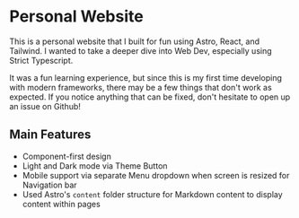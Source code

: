 # Personal Website

This is a personal website that I built for fun using Astro, React, and Tailwind. I wanted to take a deeper dive into Web Dev, especially using Strict Typescript.

It was a fun learning experience, but since this is my first time developing with modern frameworks, there may be a few things that don't work as expected. If you notice anything that can be fixed, don't hesitate to open up an issue on Github!

## Main Features

- Component-first design
- Light and Dark mode via Theme Button
- Mobile support via separate Menu dropdown when screen is resized for Navigation bar
- Used Astro's `content` folder structure for Markdown content to display content within pages
